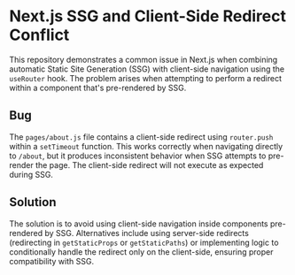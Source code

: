 # Next.js SSG and Client-Side Redirect Conflict

This repository demonstrates a common issue in Next.js when combining automatic Static Site Generation (SSG) with client-side navigation using the `useRouter` hook.  The problem arises when attempting to perform a redirect within a component that's pre-rendered by SSG.

## Bug

The `pages/about.js` file contains a client-side redirect using `router.push` within a `setTimeout` function.  This works correctly when navigating directly to `/about`, but it produces inconsistent behavior when SSG attempts to pre-render the page. The client-side redirect will not execute as expected during SSG.

## Solution

The solution is to avoid using client-side navigation inside components pre-rendered by SSG.  Alternatives include using server-side redirects (redirecting in `getStaticProps` or `getStaticPaths`) or implementing logic to conditionally handle the redirect only on the client-side, ensuring proper compatibility with SSG.